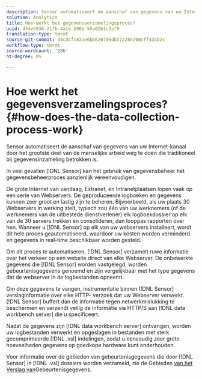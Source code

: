 ```yaml
---
description: Sensor automatiseert de aanschaf van gegevens van uw Internet-kanaal door het grootste deel van de menselijke arbeid weg te doen die traditioneel bij gegevensinzameling betrokken is.
solution: Analytics
title: Hoe werkt het gegevensverzamelingsproces?
uuid: d34e5938-217b-4a1e-b96e-55a02b1c3af0
translation-type: tm+mt
source-git-commit: 34cdcfc83ae6bb620706db37228e200cff43ab2c
workflow-type: tm+mt
source-wordcount: '286'
ht-degree: 0%

---
```



# Hoe werkt het gegevensverzamelingsproces?{#how-does-the-data-collection-process-work}

Sensor automatiseert de aanschaf van gegevens van uw Internet-kanaal door het grootste deel van de menselijke arbeid weg te doen die traditioneel bij gegevensinzameling betrokken is.

In veel gevallen [!DNL Sensor] kan het gebruik van gegevensbeheer het gegevensbeheerproces aanzienlijk vereenvoudigen.

De grote Internet van vandaag, Extranet, en Intranetplaatsen lopen vaak op een serie van Webservers. De geproduceerde logboeken en gegevens kunnen zeer groot en lastig zijn te beheren. Bijvoorbeeld, als uw plaats 30 Webservers in werking stelt, typisch zou één van uw werknemers (of de werknemers van de uitbestede dienstverlener) elk logboekdossier op elk van de 30 servers trekken en consolideren, dan looppas rapporten over hen. Wanneer u [!DNL Sensor] op elk van uw webservers installeert, wordt dit hele proces geautomatiseerd, waardoor uw kosten worden verminderd en gegevens in real-time beschikbaar worden gesteld.

Om dit proces te automatiseren, [!DNL Sensor] verzamelt ruwe informatie over het verkeer op een website direct van elke Webserver. De onbewerkte gegevens die [!DNL Sensor] worden vastgelegd, worden gebeurtenisgegevens genoemd en zijn vergelijkbaar met het type gegevens dat de webserver in de logbestanden opneemt.

Om deze gegevens te vangen, instrumentatie binnen [!DNL Sensor] verslaginformatie over elke HTTP- verzoek dat uw Webserver verwerkt. [!DNL Sensor] buffert dan de informatie tegen netwerkmislukking te beschermen en verzendt veilig de informatie via HTTP/S aan [!DNL data workbench server] die u specificeert.

Nadat de gegevens zijn [!DNL data workbench server] ontvangen, worden uw logbestanden verwerkt en opgeslagen in bestanden met sterk gecomprimeerde [!DNL .vsl] indelingen, zodat u eenvoudig zeer grote hoeveelheden gegevens op goedkope hardware kunt onderhouden.

Voor informatie over de gebieden van gebeurtenisgegevens die door [!DNL Sensor] in [!DNL .vsl] dossiers worden verzameld, zie de Gebieden [van het Verslag van](../../home/c-snsr-ovrvw/c-evnt-data-rcd-flds/c-evnt-data-rcd-flds.md#concept-ed2a8797cb5b4995b55ffd50a9f12a44)Gebeurtenisgegevens.
